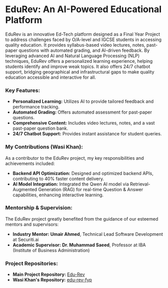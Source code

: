 # EduRev: An AI-Powered Educational Platform

EduRev is an innovative Ed-Tech platform designed as a Final Year Project to address challenges faced by O/A-level and IGCSE students in accessing quality education. It provides syllabus-based video lectures, notes, past-paper questions with automated grading, and AI-driven feedback. By leveraging advanced AI and Natural Language Processing (NLP) techniques, EduRev offers a personalized learning experience, helping students identify and improve weak topics. It also offers 24/7 chatbot support, bridging geographical and infrastructural gaps to make quality education accessible and interactive for all.

### Key Features:

* **Personalized Learning:** Utilizes AI to provide tailored feedback and performance tracking.
* **Automated Grading:** Offers automated assessment for past-paper questions.
* **Comprehensive Content:** Includes video lectures, notes, and a vast past-paper question bank.
* **24/7 Chatbot Support:** Provides instant assistance for student queries.

### My Contributions (Wasi Khan):

As a contributor to the EduRev project, my key responsibilities and achievements included:

* **Backend API Optimization:** Designed and optimized backend APIs, contributing to 40% faster content delivery.
* **AI Model Integration:** Integrated the Qwen AI model via Retrieval-Augmented Generation (RAG) for real-time Question & Answer capabilities, enhancing interactive learning.

### Mentorship & Supervision:

The EduRev project greatly benefited from the guidance of our esteemed mentors and supervisors:

* **Industry Mentor:** **Umair Ahmed**, Technical Lead Software Development at Securiti.ai
* **Academic Supervisor:** **Dr. Muhammad Saeed**, Professor at IBA (Institute of Business Administration)

### Project Repositories:

* **Main Project Repository:** [Edu-Rev](https://github.com/Ibad00/Edu-Rev)
* **Wasi Khan's Repository:** [edu-rev-fyp](https://github.com/WasiKhann/edu-rev-fyp.git)

